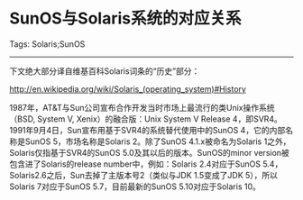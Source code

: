 # SunOS与Solaris系统的对应关系
Tags: Solaris;SunOS

------

下文绝大部分译自维基百科Solaris词条的“历史”部分：

 http://en.wikipedia.org/wiki/Solaris_(operating_system)#History 

1987年，AT&T与Sun公司宣布合作开发当时市场上最流行的类Unix操作系统（BSD, System V, Xenix）的融合版：Unix System V Release 4，即SVR4。1991年9月4日，Sun宣布用基于SVR4的系统替代使用中的SunOS 4，它的内部名称是SunOS 5，市场名称是Solaris 2。除了SunOS 4.1.x被命名为Solaris 1之外，Solaris仅指基于SVR4的SunOS 5.0及其以后的版本。SunOS的minor version被包含进了Solaris的release number中，例如：Solaris 2.4对应于SunOS 5.4，Solaris2.6之后，Sun去掉了主版本号2（类似与JDK 1.5变成了JDK 5），所以Solaris 7对应于SunOS 5.7，目前最新的SunOS 5.10对应于Solaris 10。